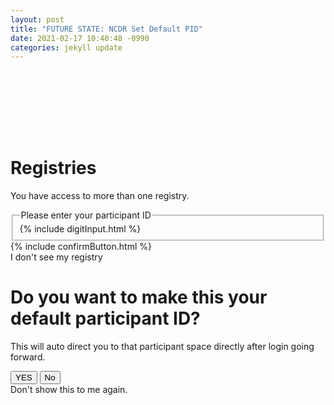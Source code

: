 ```yaml
---
layout: post
title: "FUTURE STATE: NCDR Set Default PID"
date: 2021-02-17 10:40:48 -0990
categories: jekyll update
---
```


<div class="bg_acc flex justify_center texture_dust m-b_5">
<div class="b_n3 bg_success br_3 br_circle br_solid br_white-9 flex_none m-b_n5 m-t_5 m-x_auto p_3 shadow_overlap-light c_white " style="width:100px;height:100px;align-content: center; justify-content: center;display: grid;">
            <span class="fa-stack c_white  font_5">
            <i class="fas fa-file fa-stack-2x"></i>
            <i class="fas fa-cog fa-stack-1x c_success m-t_3"></i>
            </span>  
</div>
</div>
<div class="m_auto max-w_30 p-y_5">
<h1>Registries</h1>
<p>You have access to more than one registry. </p>
    <fieldset>
    <legend
            class="label-holder flex font-size_up font_medium p-y_2">
        <!----> <span class="flex_shrink">Please enter your participant ID
        </span>
    </legend>
    <div class="flex flex_row justify_center">
    {% include digitInput.html %}
    </div>
    </fieldset>
{% include confirmButton.html %}
</div>
<div class="br-t_1 br_solid br_black-3 bg_black-1 text_center p_3 m-t_auto shadow_n1"><a class="link c_primary-n1">I don't see my registry</a></div>
<div class="absolute b_0 bg_black-7 l_0 r_0 t_0 z_5">
<div class="bg_white flex flex_column justify_start m-t_5 m-x_auto m-y_5 m-y_auto max-w_35 shadow_overlap-bold">
<div class="flex_shirink p_5">
<h1>Do you want to make this your default participant ID?</h1>
<p class="font_1">This will auto direct you to that participant space directly after login going forward.</p>
<div class="text_center m-b_4">
    <button class="ease_out transition_1 f:outline_none text_center br_none inline-block w_auto font_medium p-y_3 lh_2 p-x_4 font_1 font_2:md  c_white h:c_white h:bg_primary-n2 br_primary-n3 bg_primary shadow_overlap-light br_radius m_3" label="Log In"><span class="flex block justify_center">
        <span>YES</span></span></button>
    <button class="ease_out transition_1 f:outline_none text_center br_none inline-block w_auto font_medium p-y_3 lh_2 p-x_4 font_1 font_2:md  c_white h:c_white h:bg_shade-n2 br_shade-n3 bg_shade shadow_overlap-light br_radius m_3" label="Log In"><span class="flex block justify_center">
            <span>No</span></span></button>
</div>
</div>
<div class="bg_black-1 br-t_1 br_black-3 br_solid flex_none p_3 shadow_n2 text_center"><a class="link c_primary-n1">Don't show this to me again.</a></div>
</div>
</div>
